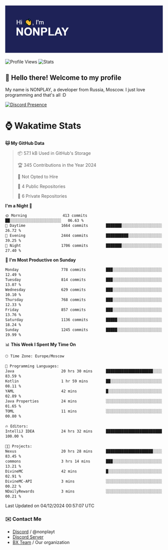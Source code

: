 ![Discord Presence](./header.png)
<br></br>
![Profile Views](https://komarev.com/ghpvc/?username=NONPLAYT&color=blue&style=for-the-badge)
![Stats](https://img.shields.io/badge/0%25-OPTIMIZED-orange?style=for-the-badge)


## :wave: Hello there! Welcome to my profile

My name is NONPLAY, a developer from Russia, Moscow. I just love programming and that's all :D

[![Discord Presence](https://lanyard.cnrad.dev/api/597087584090587177?showDisplayName=true)](https://discord.com/users/597087584090587177) 

# ⌚ Wakatime Stats

<!--START_SECTION:waka-->
**🐱 My GitHub Data** 

> 📦 57.1 kB Used in GitHub's Storage 
 > 
> 🏆 345 Contributions in the Year 2024
 > 
> 🚫 Not Opted to Hire
 > 
> 📜 4 Public Repositories 
 > 
> 🔑 6 Private Repositories 
 > 
**I'm a Night 🦉** 

```text
🌞 Morning                413 commits         ██░░░░░░░░░░░░░░░░░░░░░░░   06.63 % 
🌆 Daytime                1664 commits        ███████░░░░░░░░░░░░░░░░░░   26.72 % 
🌃 Evening                2444 commits        ██████████░░░░░░░░░░░░░░░   39.25 % 
🌙 Night                  1706 commits        ███████░░░░░░░░░░░░░░░░░░   27.40 % 
```
📅 **I'm Most Productive on Sunday** 

```text
Monday                   778 commits         ███░░░░░░░░░░░░░░░░░░░░░░   12.49 % 
Tuesday                  814 commits         ███░░░░░░░░░░░░░░░░░░░░░░   13.07 % 
Wednesday                629 commits         ███░░░░░░░░░░░░░░░░░░░░░░   10.10 % 
Thursday                 768 commits         ███░░░░░░░░░░░░░░░░░░░░░░   12.33 % 
Friday                   857 commits         ███░░░░░░░░░░░░░░░░░░░░░░   13.76 % 
Saturday                 1136 commits        █████░░░░░░░░░░░░░░░░░░░░   18.24 % 
Sunday                   1245 commits        █████░░░░░░░░░░░░░░░░░░░░   19.99 % 
```


📊 **This Week I Spent My Time On** 

```text
🕑︎ Time Zone: Europe/Moscow

💬 Programming Languages: 
Java                     20 hrs 30 mins      █████████████████████░░░░   83.59 % 
Kotlin                   1 hr 59 mins        ██░░░░░░░░░░░░░░░░░░░░░░░   08.11 % 
YAML                     42 mins             █░░░░░░░░░░░░░░░░░░░░░░░░   02.89 % 
Java Properties          24 mins             ░░░░░░░░░░░░░░░░░░░░░░░░░   01.65 % 
TOML                     11 mins             ░░░░░░░░░░░░░░░░░░░░░░░░░   00.80 % 

🔥 Editors: 
IntelliJ IDEA            24 hrs 32 mins      █████████████████████████   100.00 % 

🐱‍💻 Projects: 
Nexus                    20 hrs 28 mins      █████████████████████░░░░   83.45 % 
commons                  3 hrs 14 mins       ███░░░░░░░░░░░░░░░░░░░░░░   13.21 % 
DivineMC                 42 mins             █░░░░░░░░░░░░░░░░░░░░░░░░   02.91 % 
DivineMC-API             3 mins              ░░░░░░░░░░░░░░░░░░░░░░░░░   00.22 % 
NDailyRewards            3 mins              ░░░░░░░░░░░░░░░░░░░░░░░░░   00.21 % 
```


 Last Updated on 04/12/2024 00:57:07 UTC
<!--END_SECTION:waka-->

### ✉️ Contact Me

- [Discord](https://discord.com/users/597087584090587177) / @nonplayt
- [Discord Server](https://discord.gg/p7cxhw7E2M)
- [BX Team](https://github.com/BX-Team) / Our organization
